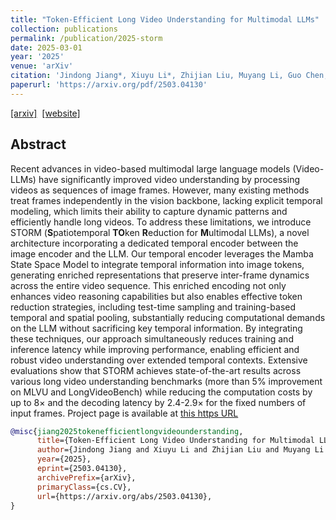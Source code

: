 ```yaml
---
title: "Token-Efficient Long Video Understanding for Multimodal LLMs"
collection: publications
permalink: /publication/2025-storm
date: 2025-03-01
year: '2025'
venue: 'arXiv'
citation: 'Jindong Jiang*, Xiuyu Li*, Zhijian Liu, Muyang Li, Guo Chen, Zhiqi Li, De-An Huang, Guilin Liu, Zhiding Yu, Kurt Keutzer, Sungjin Ahn, Jan Kautz, Hongxu Yin, Yao Lu, Song Han, <b>Wonmin Byeon</b> <b>|</b> <i> arXiv </i> '
paperurl: 'https://arxiv.org/pdf/2503.04130'
---
```

[[arxiv]](https://arxiv.org/abs/2503.04130)&nbsp;
[[website]](https://research.nvidia.com/labs/lpr/storm/)&nbsp;


## Abstract
Recent advances in video-based multimodal large language models (Video-LLMs) have significantly improved video understanding by processing videos as sequences of image frames. However, many existing methods treat frames independently in the vision backbone, lacking explicit temporal modeling, which limits their ability to capture dynamic patterns and efficiently handle long videos. To address these limitations, we introduce STORM (**S**patiotemporal **TO**ken **R**eduction for **M**ultimodal LLMs), a novel architecture incorporating a dedicated temporal encoder between the image encoder and the LLM. Our temporal encoder leverages the Mamba State Space Model to integrate temporal information into image tokens, generating enriched representations that preserve inter-frame dynamics across the entire video sequence. This enriched encoding not only enhances video reasoning capabilities but also enables effective token reduction strategies, including test-time sampling and training-based temporal and spatial pooling, substantially reducing computational demands on the LLM without sacrificing key temporal information. By integrating these techniques, our approach simultaneously reduces training and inference latency while improving performance, enabling efficient and robust video understanding over extended temporal contexts. Extensive evaluations show that STORM achieves state-of-the-art results across various long video understanding benchmarks (more than 5% improvement on MLVU and LongVideoBench) while reducing the computation costs by up to 8× and the decoding latency by 2.4-2.9× for the fixed numbers of input frames. Project page is available at [this https URL](https://research.nvidia.com/labs/lpr/storm/)

```bib
@misc{jiang2025tokenefficientlongvideounderstanding,
      title={Token-Efficient Long Video Understanding for Multimodal LLMs}, 
      author={Jindong Jiang and Xiuyu Li and Zhijian Liu and Muyang Li and Guo Chen and Zhiqi Li and De-An Huang and Guilin Liu and Zhiding Yu and Kurt Keutzer and Sungjin Ahn and Jan Kautz and Hongxu Yin and Yao Lu and Song Han and Wonmin Byeon},
      year={2025},
      eprint={2503.04130},
      archivePrefix={arXiv},
      primaryClass={cs.CV},
      url={https://arxiv.org/abs/2503.04130}, 
}
```

